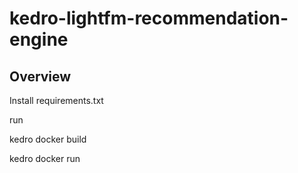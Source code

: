 # kedro-lightfm-recommendation-engine


## Overview

Install requirements.txt

run 

  kedro docker build
  
  kedro docker run


